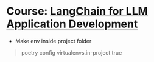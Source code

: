 # Course: [LangChain for LLM Application Development](https://learn.deeplearning.ai/courses/langchain)


- Make env inside project folder
> poetry config virtualenvs.in-project true